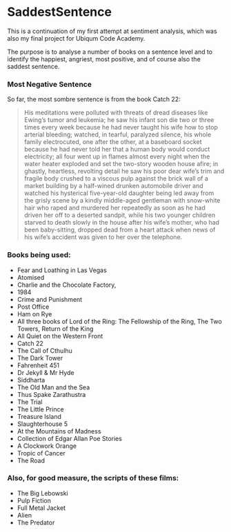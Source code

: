 # SaddestSentence

This is a continuation of my first attempt at sentiment analysis, which was also my final project for Ubiqum Code Academy.

The purpose is to analyse a number of books on a sentence level and to identify the happiest, angriest, most positive, and of course also the saddest sentence.

### Most Negative Sentence

So far, the most sombre sentence is from the book Catch 22:

>His meditations were polluted with threats of dread diseases like Ewing’s tumor and leukemia; he saw his infant son die two or three times every week because he had never taught his wife how to stop arterial bleeding; watched, in tearful, paralyzed silence, his whole family electrocuted, one after the other, at a baseboard socket because he had never told her that a human body would conduct electricity; all four went up in flames almost every night when the water heater exploded and set the two-story wooden house afire; in ghastly, heartless, revolting detail he saw his poor dear wife’s trim and fragile body crushed to a viscous pulp against the brick wall of a market building by a half-wined drunken automobile driver and watched his hysterical five-year-old daughter being led away from the grisly scene by a kindly middle-aged gentleman with snow-white hair who raped and murdered her repeatedly as soon as he had driven her off to a deserted sandpit, while his two younger children starved to death slowly in the house after his wife’s mother, who had been baby-sitting, dropped dead from a heart attack when news of his wife’s accident was given to her over the telephone.

### Books being used:

* Fear and Loathing in Las Vegas
* Atomised
* Charlie and the Chocolate Factory,
* 1984
* Crime and Punishment
* Post Office
* Ham on Rye
* All three books of Lord of the Ring: The Fellowship of the Ring, The Two Towers, Return of the King
* All Quiet on the Western Front
* Catch 22
* The Call of Cthulhu
* The Dark Tower
* Fahrenheit 451
* Dr Jekyll & Mr Hyde
* Siddharta
* The Old Man and the Sea
* Thus Spake Zarathustra
* The Trial
* The Little Prince
* Treasure Island
* Slaughterhouse 5
* At the Mountains of Madness
* Collection of Edgar Allan Poe Stories
* A Clockwork Orange
* Tropic of Cancer
* The Road

### Also, for good measure, the scripts of these films:

* The Big Lebowski
* Pulp Fiction
* Full Metal Jacket
* Alien
* The Predator
